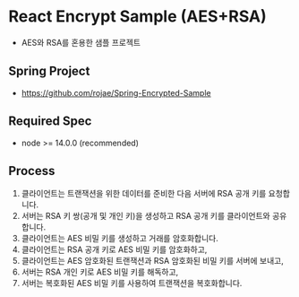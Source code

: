 # React Encrypt Sample (AES+RSA)
- AES와 RSA를 혼용한 샘플 프로젝트

## Spring Project
- https://github.com/rojae/Spring-Encrypted-Sample

## Required Spec
- node >= 14.0.0 (recommended) 

## Process
1. 클라이언트는 트랜잭션을 위한 데이터를 준비한 다음 서버에 RSA 공개 키를 요청합니다.
2. 서버는 RSA 키 쌍(공개 및 개인 키)을 생성하고 RSA 공개 키를 클라이언트와 공유합니다.
3. 클라이언트는 AES 비밀 키를 생성하고 거래를 암호화합니다.
4. 클라이언트는 RSA 공개 키로 AES 비밀 키를 암호화하고,
5. 클라이언트는 AES 암호화된 트랜잭션과 RSA 암호화된 비밀 키를 서버에 보내고,
6. 서버는 RSA 개인 키로 AES 비밀 키를 해독하고,
7. 서버는 복호화된 AES 비밀 키를 사용하여 트랜잭션을 복호화합니다.

